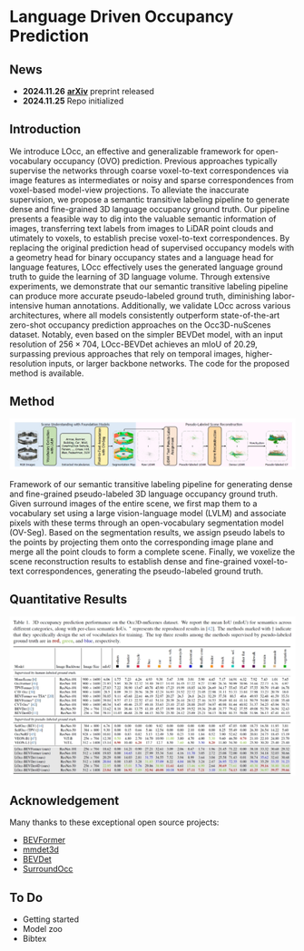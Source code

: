 # Language Driven Occupancy Prediction

## News

- **2024.11.26** [**arXiv**](https://arxiv.org/pdf/2411.16072v1) preprint released
- **2024.11.25** Repo initialized

## Introduction

We introduce LOcc, an effective and generalizable framework for open-vocabulary occupancy (OVO) prediction. Previous approaches typically supervise the networks through coarse voxel-to-text correspondences via image features as intermediates or noisy and sparse correspondences from voxel-based model-view projections. To alleviate the inaccurate supervision, we propose a semantic transitive labeling pipeline to generate dense and fine-grained 3D language occupancy ground truth. Our pipeline presents a feasible way to dig into the valuable semantic information of images, transferring text labels from images to LiDAR point clouds and utimately to voxels, to establish precise voxel-to-text correspondences. By replacing the original prediction head of supervised occupancy models with a geometry head for binary occupancy states and a language head for language features, LOcc effectively uses the generated language ground truth to guide the learning of 3D language volume. Through extensive experiments, we demonstrate that our semantic transitive labeling pipeline can produce more accurate pseudo-labeled ground truth, diminishing labor-intensive human annotations. Additionally, we validate LOcc across various architectures, where all models consistently outperform state-of-the-art zero-shot occupancy prediction approaches on the Occ3D-nuScenes dataset. Notably, even based on the simpler BEVDet model, with an input resolution of $\text{256}\times\text{704}$, LOcc-BEVDet achieves an mIoU of 20.29, surpassing previous approaches that rely on temporal images, higher-resolution inputs, or larger backbone networks. The code for the proposed method is available.

## Method

![overview](./docs/Method.png)

Framework of our semantic transitive labeling pipeline for generating dense and fine-grained pseudo-labeled 3D language occupancy ground truth. Given surround images of the entire scene, we first map them to a vocabulary set using a large vision-language model (LVLM) and associate pixels with these terms through an open-vocabulary segmentation model (OV-Seg). Based on the segmentation results, we assign pseudo labels to the points by projecting them onto the corresponding image plane and merge all the point clouds to form a complete scene. Finally, we voxelize the scene reconstruction results to establish dense and fine-grained voxel-to-text correspondences, generating the pseudo-labeled ground truth.

## Quantitative Results

![quantitative](./docs/Fig_quantitative.png)

## Acknowledgement

Many thanks to these exceptional open source projects:

- [BEVFormer](https://github.com/fundamentalvision/BEVFormer)
- [mmdet3d](https://github.com/open-mmlab/mmdetection3d)
- [BEVDet](https://github.com/HuangJunJie2017/BEVDet)
- [SurroundOcc](https://github.com/weiyithu/SurroundOcc)



## To Do

- Getting started
- Model zoo
- Bibtex
